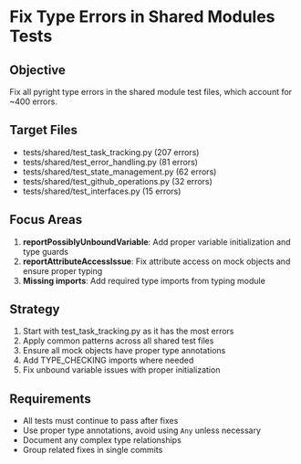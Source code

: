 # Fix Type Errors in Shared Modules Tests

## Objective
Fix all pyright type errors in the shared module test files, which account for ~400 errors.

## Target Files
- tests/shared/test_task_tracking.py (207 errors)
- tests/shared/test_error_handling.py (81 errors)
- tests/shared/test_state_management.py (62 errors)
- tests/shared/test_github_operations.py (32 errors)
- tests/shared/test_interfaces.py (15 errors)

## Focus Areas
1. **reportPossiblyUnboundVariable**: Add proper variable initialization and type guards
2. **reportAttributeAccessIssue**: Fix attribute access on mock objects and ensure proper typing
3. **Missing imports**: Add required type imports from typing module

## Strategy
1. Start with test_task_tracking.py as it has the most errors
2. Apply common patterns across all shared test files
3. Ensure all mock objects have proper type annotations
4. Add TYPE_CHECKING imports where needed
5. Fix unbound variable issues with proper initialization

## Requirements
- All tests must continue to pass after fixes
- Use proper type annotations, avoid using `Any` unless necessary
- Document any complex type relationships
- Group related fixes in single commits
